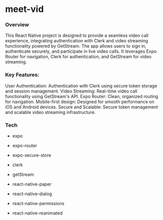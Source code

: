 # meet-vid

### Overview
This React Native project is designed to provide a seamless video call experience, integrating authentication with Clerk and video streaming functionality powered by GetStream. The app allows users to sign in, authenticate securely, and participate in live video calls. It leverages Expo Router for navigation, Clerk for authentication, and GetStream for video streaming.

### Key Features:
User Authentication: Authentication with Clerk using secure token storage and session management.
Video Streaming: Real-time video call functionality using GetStream's API.
Expo Router: Clean, organized routing for navigation.
Mobile-first design: Designed for smooth performance on iOS and Android devices.
Secure and Scalable: Secure token management and scalable video streaming infrastructure.

### Tech
- expo
- expo-router
- expo-secure-store

- clerk
- getStream

- react-native-paper
- react-native-dialog
- react-native-permissions
- react-native-reanimated